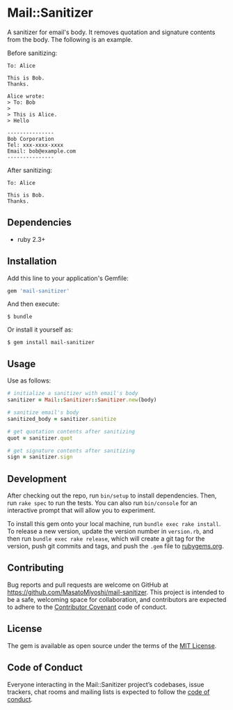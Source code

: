 # Mail::Sanitizer

A sanitizer for email's body.
It removes quotation and signature contents from the body.
The following is an example.

Before sanitizing:
```
To: Alice

This is Bob.
Thanks.

Alice wrote:
> To: Bob
>
> This is Alice.
> Hello

---------------
Bob Corporation
Tel: xxx-xxxx-xxxx
Email: bob@example.com
---------------
```

After sanitizing:
```
To: Alice

This is Bob.
Thanks.
```

## Dependencies

- ruby 2.3+

## Installation

Add this line to your application's Gemfile:

```ruby
gem 'mail-sanitizer'
```

And then execute:

    $ bundle

Or install it yourself as:

    $ gem install mail-sanitizer

## Usage

Use as follows:

```ruby
# initialize a sanitizer with email's body
sanitizer = Mail::Sanitizer::Sanitizer.new(body)

# sanitize email's body
sanitized_body = sanitizer.sanitize

# get quotation contents after sanitizing
quot = sanitizer.quot

# get signature contents after sanitizing
sign = sanitizer.sign
```

## Development

After checking out the repo, run `bin/setup` to install dependencies. Then, run `rake spec` to run the tests. You can also run `bin/console` for an interactive prompt that will allow you to experiment.

To install this gem onto your local machine, run `bundle exec rake install`. To release a new version, update the version number in `version.rb`, and then run `bundle exec rake release`, which will create a git tag for the version, push git commits and tags, and push the `.gem` file to [rubygems.org](https://rubygems.org).

## Contributing

Bug reports and pull requests are welcome on GitHub at https://github.com/MasatoMiyoshi/mail-sanitizer. This project is intended to be a safe, welcoming space for collaboration, and contributors are expected to adhere to the [Contributor Covenant](http://contributor-covenant.org) code of conduct.

## License

The gem is available as open source under the terms of the [MIT License](https://opensource.org/licenses/MIT).

## Code of Conduct

Everyone interacting in the Mail::Sanitizer project’s codebases, issue trackers, chat rooms and mailing lists is expected to follow the [code of conduct](https://github.com/MasatoMiyoshi/mail-sanitizer/blob/master/CODE_OF_CONDUCT.md).
